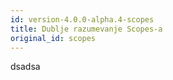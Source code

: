 ```yaml
---
id: version-4.0.0-alpha.4-scopes
title: Dublje razumevanje Scopes-a
original_id: scopes
---
```


dsadsa